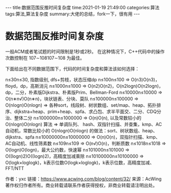 \-\-\-
title:数据范围反推时间复杂度
time:2021-01-19 21:49:00
categories:算法
tags:算法,算法复杂度
summary:大佬的总结，fork一下，很有用
\-\-\-

# 数据范围反推时间复杂度

一般ACM或者笔试题的时间限制是1秒或2秒。
在这种情况下，C++代码中的操作次数控制在 107∼108107∼108 为最佳。

下面给出在不同数据范围下，代码的时间复杂度和算法该如何选择：

n≤30n≤30, 指数级别, dfs+剪枝，状态压缩dp
n≤100n≤100 => O(n3)O(n3)，floyd，dp，高斯消元
n≤1000n≤1000 => O(n2)O(n2)，O(n2logn)O(n2logn)，dp，二分，朴素版Dijkstra、朴素版Prim、Bellman-Ford
n≤10000n≤10000 => O(n∗n√)O(n∗n)，块状链表、分块、莫队
n≤100000n≤100000 => O(nlogn)O(nlogn) => 各种sort，线段树、树状数组、set/map、heap、拓扑排序、dijkstra+heap、prim+heap、spfa、求凸包、求半平面交、二分、CDQ分治、整体二分
n≤1000000n≤1000000 => O(n)O(n), 以及常数较小的 O(nlogn)O(nlogn) 算法 => 单调队列、 hash、双指针扫描、并查集，kmp、AC自动机，常数比较小的 O(nlogn)O(nlogn) 的做法：sort、树状数组、heap、dijkstra、spfa
n≤10000000n≤10000000 => O(n)O(n)，双指针扫描、kmp、AC自动机、线性筛素数
n≤109n≤109 => O(n√)O(n)，判断质数
n≤1018n≤1018 => O(logn)O(logn)，最大公约数，快速幂
n≤101000n≤101000 => O((logn)2)O((logn)2)，高精度加减乘除
n≤10100000n≤10100000 => O(logk×loglogk)，k表示位数O(logk×loglogk)，k表示位数，高精度加减、FFT/NTT

作者：yxc
链接：https://www.acwing.com/blog/content/32/
来源：AcWing
著作权归作者所有。商业转载请联系作者获得授权，非商业转载请注明出处。